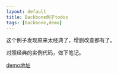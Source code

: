 ```yaml
---
layout: default
title: Backbone例子todos
tags: [backbone,demo]
---
```



这个例子发现原来太经典了，增删改查都有了。

对照经典的实例代码，做下笔记。

[demo地址](/src/demos/todos.html)

